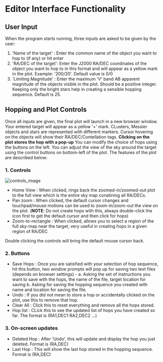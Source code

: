 # Editor Interface Functionality

## User Input 

When the program starts running, three inputs are asked to be given by the user:
1. 'Name of the target' : Enter the common name of the object you want to hop to (if any) or hit enter 
2. 'RA/DEC of the target': Enter the J2000 RA/DEC coordinates of the object you want to hop to in this format and will appear as a yellow mark in the plot. Example: '200/20'. Default value is 0/0
3. 'Limiting Magnitude' : Enter the maximum 'V' band AB apparent magnitude of the objects visible in the plot. Should be a positive integer. Keeping only the bright stars help in creating a sensible hopping sequence. Default is 25.

## Hopping and Plot Controls

Once all inputs are given, the final plot will launch in a new browser window. Your entered target will appear as a yellow '+' mark. CLusters, Messier objects and stars are represented with different markers. Cursor hovering on the objects will show their RA/DEC/Contellation tags. **Clicking on the plot stores the hop with a pop-up** You can modify the choice of hops using the buttons on the left. You can adjust the view of the sky around the target using the control buttons on bottom-left of the plot.
The features of the plot are described below:

### 1. Controls

![controls_image](controls)

* Home View : When clicked, rings back the zoomed-in/zoomed-out plot to the full view which is the entire sky map conatining all RA/DECs. 
* Pan zoom : When clicked, the default cursor changes and touchpad/mouse motions can be used to zoom-in/zoom-out the view on the plot. (**NOTE**: Do not create hops with this, always double-click the icon first to get the default cursor and then click for hops) 
* Zoom-to-rectangle : When clicked, allows you to select a region of the full sky-map near the target, very useful in creating hops in a given region of RA/DEC

Double clicking the controls will bring the default mouse cursor back.

### 2. Buttons
* Save Hops : Once you are satisfied with your selection of hop sequence, hit this button, two window prompts will pop up for saving two text files (depends on browser settings) - a. Asking the set of instructions you want to save with the hops, the name of the file, target location for saving  b. Asking for saving the hopping sequence you created with name and location for saving the file.
* Undo : If you did not mean to store a hop or accidentally clicked on the plot, use this to remove that hop.
* Clear All : Click this to reset everything and remove all the hops stored. 
* Hop list : CLick this to see the updated list of hops you have created so far. The format is (RA1,DEC1 RA2,DEC2 ...)

### 3. On-screen updates
* Deleted Hop : After 'Undo', this will update and display the hop you just deleted. Format is (RA,DEC)
* Last Hop : This will show the last hop stored in the hopping sequence. Format is (RA,DEC)



